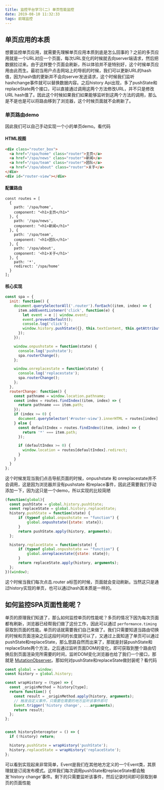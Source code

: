 ```yaml
---
title: 监控平台学习(二) 单页性能监控
date: 2019-08-10 11:32:33
tags: 前端监控
---
```


## 单页应用的本质

想要监控单页应用，就需要先理解单页应用本质到底是怎么回事的？之前的多页应用就是一个URL对应一个页面，每次URL变化的时候就去向server端请求，然后把数据拉过来。由于这样整个页面会刷新，所以体验并不是特别好，这个时候单页应用由此而生。最初当用户点击网站上的导航的时候，我们可以更新URL的hash值，因为hash值的更新并不会向server发送请求，这个时候我们监听hashchange事件就可以替换数据内容。之后history Api出现，多了pushState和replaceState两个接口，可以直接通过调用这两个方法修改URL，并不只是修改URL hash值了。因此这个时候如果我们如果能够监听到这两个方法的调用，那么是不是也是可以将路由移到了浏览器，这个时候页面就不会刷新了。

### 单页路由demo

因此我们可以自己手动实现一个小的单页demo。看代码

#### HTML视图

```html
<div class="router_box">
  <a href="/spa/home" class="router">主页</a>
  <a href="/spa/news" class="router">新闻</a>
  <a href="/spa/team" class="router">团队</a>
  <a href="/spa/about" class="router">关于</a>
</div>
<div id="router-view"></div>
```

#### 配置路由
```
const routes = [
  {
    path: '/spa/home',
    component: "<h1>主页</h1>"
  }, {
    path: '/spa/news',
    component: "<h1>新闻</h1>"
  }, {
    path: '/spa/team',
    component: '<h1>团队</h1>'
  }, {
    path: '/spa/about',
    component: '<h1>关于</h1>'
  }, {
    path: '*',
    redirect: '/spa/home'
  }
];
```

#### 核心实现

```js
const spa = {
  init: function() {
    document.querySelectorAll('.router').forEach((item, index) => {
      item.addEventListener('click', function(e) {
        let event = e || window.event;
        event.preventDefault();
        console.log('click');
        window.history.pushState({}, this.textContent, this.getAttribute('href'));
      });
    });

    window.onpushstate = function(state) {
      console.log('pushstate');
      spa.routerChange();
    };

    window.onreplacestate = function(state) {
      console.log('replacestate');
      spa.routerChange();
    };
  },
  routerChange: function() {
    const pathname = window.location.pathname;
    const index = routes.findIndex((item, index) => {
      return pathname === item.path;
    });
    if (index >= 0) {
      document.querySelector('#router-view').innerHTML = routes[index].component;
    } else {
      const defaultIndex = routes.findIndex((item, index) => {
        return '*' === item.path;
      });

      if (defaultIndex >= 0) {
        window.location = routes[defaultIndex].redirect;
      }
    }
  }
};
```

这个时候发现当我们点击导航页面的时候，onpushstate 和 onreplacestate并不会调用，这是因为浏览器并没有pushstate 和replace事件，因此还需要我们手动添加一下，因为这只是一个demo，所以实现的比较简陋
```js
(function(global){
  const pushState = global.history.pushState;
  const replaceState = global.history.replaceState;
  history.pushState = function(state) {
      if (typeof global.onpushstate == "function") {
          global.onpushstate({state: state});
      }
      return pushState.apply(history, arguments);
  };

  history.replaceState = function(state) {
      if (typeof global.onpushstate == "function") {
          global.onreplacestate({state: state});
      }
      return replaceState.apply(history, arguments);
  };
})(window);
```

这个时候当我们每次点击.router a标签的时候，页面就会变动刷新。当然这只是通过history实现的单页，也可以通过hash其本质是一样的。

## 如何监控SPA页面性能呢？

单页的原理我们知道了，那么如何监控单页的性能呢？多页的情况下因为每次页面都有刷新，浏览器已经帮我们做了这份工作，因此可以通过 `performance.timing` 获取到页面的性能。单页的话就需要我们自己来做了。我们只需要知道当路由切换的时候和页面渲染之后这段时间的长度就可以了，又通过上面知道了单页可以通过pushState和replaceState，那么思路自然而出来了，那就是封装pushState和replaceState两个方法，之后通过监听页面DOM的变化，即可获取到整个路由切换后到页面渲染完所需要的时间，监听DOM变化浏览器也给了我们一个接口，那就是 [MutationObserver](https://developer.mozilla.org/zh-CN/docs/Web/API/MutationObserver)。那如何对pushState和replaceState做封装呢？看代码

```js
const global = window;
const history = global.history;

const wrapHistory = (type) => {
  const _originMethod = history[type];
  return function() {
    const result = _originMethod.apply(history, arguments);
    // 触发自定义事件，只需要在需要的地方监听该事件即可
    Event.trigger('history change', ...arguments);
    return result;
  };
};


const historyInterceptor = () => {
  if (!history) return;

  history.pushState = wrapHistory('pushState');
  history.replaceState = wrapHistory('replaceState');
};
```
可以看到实现起来非常简单，Event是我们在其他地方定义的一个Event类，其原理就是订阅发布模式。这样我们每次调用pushState和replaceState都会触发'history change'事件。剩下的只需要监听该事件，然后记录时间即可获取到单页的页面性能